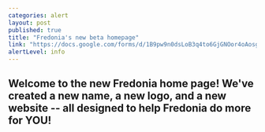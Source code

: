 ```yaml
---
categories: alert
layout: post
published: true
title: "Fredonia's new beta homepage"
link: "https://docs.google.com/forms/d/1B9pw9n0dsLoB3q4to6GjGNOor4oAosgnNo1ZRlcMn40/viewform"
alertLevel: info
---
```


## Welcome to the new **Fredonia** home page!  We've created a new name, a new logo, and a new website -- all designed to help Fredonia do more for **YOU!**